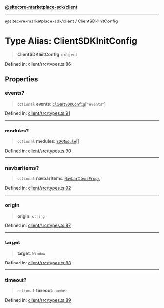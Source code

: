 [**@sitecore-marketplace-sdk/client**](../README.md)

***

[@sitecore-marketplace-sdk/client](../README.md) / ClientSDKInitConfig

# Type Alias: ClientSDKInitConfig

> **ClientSDKInitConfig** = `object`

Defined in: [client/src/types.ts:86](https://github.com/Sitecore/sitecore-marketplace-sdk/blob/1f70c0e343ae7c5af199be23e7e4eec043951068/packages/client/src/types.ts#L86)

## Properties

### events?

> `optional` **events**: [`ClientSDKConfig`](../interfaces/ClientSDKConfig.md)\[`"events"`\]

Defined in: [client/src/types.ts:91](https://github.com/Sitecore/sitecore-marketplace-sdk/blob/1f70c0e343ae7c5af199be23e7e4eec043951068/packages/client/src/types.ts#L91)

***

### modules?

> `optional` **modules**: [`SDKModule`](../interfaces/SDKModule.md)[]

Defined in: [client/src/types.ts:90](https://github.com/Sitecore/sitecore-marketplace-sdk/blob/1f70c0e343ae7c5af199be23e7e4eec043951068/packages/client/src/types.ts#L90)

***

### navbarItems?

> `optional` **navbarItems**: [`NavbarItemsProps`](../interfaces/NavbarItemsProps.md)

Defined in: [client/src/types.ts:92](https://github.com/Sitecore/sitecore-marketplace-sdk/blob/1f70c0e343ae7c5af199be23e7e4eec043951068/packages/client/src/types.ts#L92)

***

### origin

> **origin**: `string`

Defined in: [client/src/types.ts:87](https://github.com/Sitecore/sitecore-marketplace-sdk/blob/1f70c0e343ae7c5af199be23e7e4eec043951068/packages/client/src/types.ts#L87)

***

### target

> **target**: `Window`

Defined in: [client/src/types.ts:88](https://github.com/Sitecore/sitecore-marketplace-sdk/blob/1f70c0e343ae7c5af199be23e7e4eec043951068/packages/client/src/types.ts#L88)

***

### timeout?

> `optional` **timeout**: `number`

Defined in: [client/src/types.ts:89](https://github.com/Sitecore/sitecore-marketplace-sdk/blob/1f70c0e343ae7c5af199be23e7e4eec043951068/packages/client/src/types.ts#L89)
